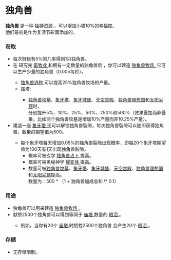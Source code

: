 # 独角兽

<p>
	<strong>
		独角兽
	</strong>
	是一种
	<a href="?file=003-资源大全/005-资源介绍#独特资源">
		独特资源
	</a>，可以增加小猫10%的幸福度。<br>他们最初是作为复活节彩蛋添加的。
</p>

### 获取
<ul>
	<li>
		每次狩猎有5%的几率得到1只独角兽。
	</li>
	<li>
		在
		研究完
		<a href="?file=001-猫咪百科/03-科学/01-科学#畜牧业">
			畜牧业
		</a>
		和拥有一定数量的独角兽后
		，你可以建造
		<a href="?file=001-猫咪百科/01-建筑物/08-其它建筑#独角兽牧场">
			独角兽牧场
		</a>
		,它可以生产少量的独角兽（0.005每秒）。
	</li>
	<ul>
		<li>
			<a href="?file=001-猫咪百科/04-工坊/01-升级#独角兽选种">
				独角兽选种
			</a>
			可以提高25%独角兽牧场的产量。
		</li>
		<li>
			庙塔:
		</li>
		<ul>
			<li>
				<a href="?file=001-猫咪百科/06-宗教/001-庙塔#独角兽坟墓">独角兽坟墓</a>、<a href="?file=001-猫咪百科/06-宗教/001-庙塔#象牙塔">象牙塔</a>、<a href="?file=001-猫咪百科/06-宗教/001-庙塔#象牙城堡">象牙城堡</a>、<a href="?file=001-猫咪百科/06-宗教/001-庙塔#天空宫殿">天空宫殿</a>、<a href="?file=001-猫咪百科/06-宗教/001-庙塔#独角兽理想国">独角兽理想国</a>和<a href="?file=001-猫咪百科/06-宗教/001-庙塔#太阳尖顶">太阳尖顶</a>时，<br>分别提升5%、10%、25%、50%、250%和500%（效果叠加而非叠乘，比如两个独角兽坟墓是增加10%产量而非10.25%产量）。
			</li>
		</ul>
	</ul>
	<li>
		建造一座
		<a href="?file=001-猫咪百科/06-宗教/001-庙塔#象牙塔">
			象牙塔
		</a>
		还可以解锁独角兽裂隙，每次独角兽裂隙可以随即获得独角兽，数量的期望值为500。
	</li>
	<ul>
		<li>
			每个象牙塔每天增加0.05%的独角兽裂隙出现概率，即每20个象牙塔期望值为100天有1天出现独角兽裂隙。
			<ul>
				<li>
					概率可被玄学
					<a href="?file=001-猫咪百科/03-科学/02-玄学#独角兽占卜">
						独角兽占卜
					</a>
					提高。
				</li>
				<li>
					概率可被奥秘神学
					<a href="?file=001-猫咪百科/06-宗教/03-奥秘神学#耀变体">
						耀变体
					</a>
					提高。
				</li>
				<li>
					数量可被<a href="?file=001-猫咪百科/06-宗教/001-庙塔#独角兽坟墓">独角兽坟墓</a>、<a href="?file=001-猫咪百科/06-宗教/001-庙塔#象牙塔">象牙塔</a>、<a href="?file=001-猫咪百科/06-宗教/001-庙塔#象牙城堡">象牙城堡</a>、<a href="?file=001-猫咪百科/06-宗教/001-庙塔#天空宫殿">天空宫殿</a>、<a href="?file=001-猫咪百科/06-宗教/001-庙塔#独角兽理想国">独角兽理想国</a>和<a href="?file=001-猫咪百科/06-宗教/001-庙塔#太阳尖顶">太阳尖顶</a>提高。<br>数量为：500 * （1 + 独角兽加成总和 \* 0.1）
				</li>
			</ul>
		</li>
	</ul>
</ul>

### 用途

<ul>
	<li>
		独角兽可以用来建造
		<a href="?file=001-猫咪百科/01-建筑物/08-其它建筑#独角兽牧场">
			独角兽牧场
		</a>
		。
	</li>
	<li>
		献祭2500个独角兽可以得到等同于
		<a href="?file=001-猫咪百科/01-建筑物/08-超级建筑物#庙塔">
			庙塔
		</a>
		数量的
		<a href="?file=003-资源大全/048-眼泪">
			眼泪
		</a>
		。
	</li>
	<ul>
		<li>
			例如，当你有20个
			<a href="?file=001-猫咪百科/01-建筑物/08-超级建筑物#庙塔">
				庙塔
			</a>
			时牺牲2500个独角兽
			会产生20个
			<a href="?file=003-资源大全/048-眼泪">
				眼泪
			</a>
			。
		</li>
	</ul>
</ul>

### 存储
<ul>
	<li>
		无存储限制。
	</li>
</ul>
